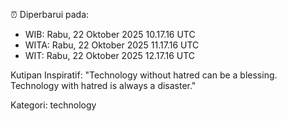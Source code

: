 ⏰ Diperbarui pada:
- WIB: Rabu, 22 Oktober 2025 10.17.16 UTC
- WITA: Rabu, 22 Oktober 2025 11.17.16 UTC
- WIT: Rabu, 22 Oktober 2025 12.17.16 UTC

Kutipan Inspiratif:
"Technology without hatred can be a blessing. Technology with hatred is always a disaster."


Kategori: technology

